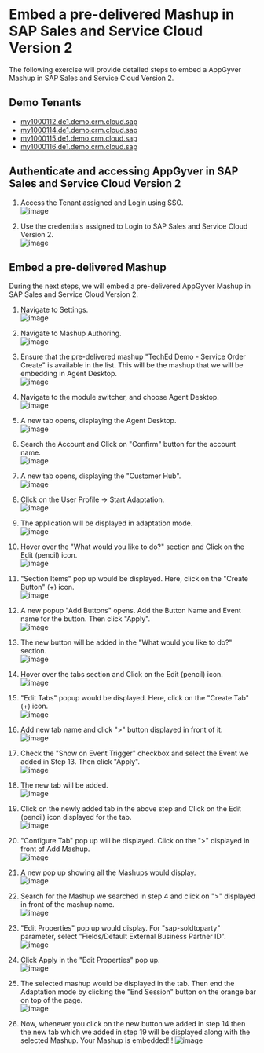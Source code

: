 # Embed a pre-delivered Mashup in SAP Sales and Service Cloud Version 2
The following exercise will provide detailed steps to embed a AppGyver Mashup in SAP Sales and Service Cloud Version 2.

## Demo Tenants
* [my1000112.de1.demo.crm.cloud.sap](https://my1000112.de1.demo.crm.cloud.sap/)
* [my1000114.de1.demo.crm.cloud.sap](https://my1000114.de1.demo.crm.cloud.sap/)
* [my1000115.de1.demo.crm.cloud.sap](https://my1000115.de1.demo.crm.cloud.sap/)
* [my1000116.de1.demo.crm.cloud.sap](https://my1000116.de1.demo.crm.cloud.sap/)

## Authenticate and accessing AppGyver in SAP Sales and Service Cloud Version 2 
1. Access the Tenant assigned and Login using SSO. <br/>
   ![image](https://user-images.githubusercontent.com/117337025/201430903-b1148253-be20-4ae3-9bb0-f71647c3402f.png)

2. Use the credentials assigned to Login to SAP Sales and Service Cloud Version 2. <br/>
   ![image](https://user-images.githubusercontent.com/117337025/201431214-b8eed869-9442-4850-b9cd-e54424dc41f2.png)

## Embed a pre-delivered Mashup
During the next steps, we will embed a pre-delivered AppGyver Mashup in SAP Sales and Service Cloud Version 2.

1. Navigate to Settings. <br/>
   ![image](https://user-images.githubusercontent.com/84871522/199808023-b1958666-8c09-4317-b991-89e3ae87a4cb.png)

2. Navigate to Mashup Authoring. <br/>
   ![image](https://user-images.githubusercontent.com/84871522/199808231-c991038e-2232-453c-b1ee-40c23cc60f34.png)

3. Ensure that the pre-delivered mashup "TechEd Demo - Service Order Create" is available in the list. This will be the mashup that we will be embedding in Agent Desktop. <br/>
   ![image](https://user-images.githubusercontent.com/84871522/199808381-4f3e250c-4f5f-4009-a435-246e5cfab19b.png)

4. Navigate to the module switcher, and choose Agent Desktop. <br/>
   ![image](https://user-images.githubusercontent.com/84871522/199808586-dcdf0a93-c27e-4d11-a5a6-b668ce599079.png)

5. A new tab opens, displaying the Agent Desktop. <br/>
   ![image](https://user-images.githubusercontent.com/84871522/199808932-a71a79d0-cc83-4eee-ad6f-8910a99a008a.png)

6. Search the Account and Click on "Confirm" button for the account name. <br/>
   ![image](https://user-images.githubusercontent.com/84871522/199809064-20e2ce92-91fb-4990-93bf-8a7e85d88b34.png)

7. A new tab opens, displaying the "Customer Hub". <br/>
   ![image](https://user-images.githubusercontent.com/84871522/199809388-d49aa9a1-d16f-4180-8607-664495576735.png)

8. Click on the User Profile -> Start Adaptation. <br/>
   ![image](https://user-images.githubusercontent.com/84871522/199809514-1efe9435-004d-4aea-9d68-f123361a4f8b.png)

9. The application will be displayed in adaptation mode. <br/>
    ![image](https://user-images.githubusercontent.com/84871522/199809634-4d9cd954-6c30-451d-aab0-b0e40e22f1c9.png)

10. Hover over the "What would you like to do?" section and Click on the Edit (pencil) icon. <br/>
    ![image](https://user-images.githubusercontent.com/84871522/199809748-c40eae98-c8e0-4c0d-b67a-a134ca40811b.png)

11. "Section Items" pop up would be displayed. Here, click on the "Create Button" (+) icon. <br/>
    ![image](https://user-images.githubusercontent.com/84871522/199809844-cda1ac84-9098-4fa3-98a4-eb5ff2b4a22e.png)

12. A new popup "Add Buttons" opens. Add the Button Name and Event name for the button. Then click "Apply". <br/>
    ![image](https://user-images.githubusercontent.com/84871522/199810150-5738d2c6-669c-47c1-b7fc-50cbf64b7849.png)

13. The new button will be added in the "What would you like to do?" section. <br/>
    ![image](https://user-images.githubusercontent.com/84871522/199810251-b5f64c89-422b-4558-b3bf-a73ca5cc3c0b.png)

14. Hover over the tabs section and Click on the Edit (pencil) icon. <br/>
    ![image](https://user-images.githubusercontent.com/84871522/199810974-5d58284b-698a-47d4-9da9-904c7074da57.png)

15. "Edit Tabs" popup would be displayed. Here, click on the "Create Tab" (+) icon. <br/>
    ![image](https://user-images.githubusercontent.com/84871522/199811281-c0919ba4-9407-475d-b963-dab2537263e1.png)

16. Add new tab name and click ">" button displayed in front of it. <br/>
    ![image](https://user-images.githubusercontent.com/84871522/199811438-4e85eb11-1f94-4fc9-9880-68850cce2fff.png)

17. Check the "Show on Event Trigger" checkbox and select the Event we added in Step 13. Then click "Apply". <br/>
    ![image](https://user-images.githubusercontent.com/84871522/199811601-88d66bca-7fa2-4cfd-9b09-7229c6403c8c.png)

18. The new tab will be added. <br/>
    ![image](https://user-images.githubusercontent.com/84871522/199811738-c6a4aebb-1881-4552-9a3e-ab72eece0984.png)

19. Click on the newly added tab in the above step and Click on the Edit (pencil) icon displayed for the tab. <br/>
    ![image](https://user-images.githubusercontent.com/84871522/199811954-c9ff0edf-c990-4f43-aec4-f4da0b0ba48e.png)

20. "Configure Tab" pop up will be displayed. Click on the ">" displayed in front of Add Mashup. <br/>
    ![image](https://user-images.githubusercontent.com/84871522/199812063-69d6ecf2-337d-4a15-b75e-0fa6c1bd5633.png)

21. A new pop up showing all the Mashups would display. <br/>
    ![image](https://user-images.githubusercontent.com/84871522/199812167-a23db0fa-cc0d-41eb-acc9-83b15d41ea50.png)

22. Search for the Mashup we searched in step 4 and click on ">" displayed in front of the mashup name. <br/>
    ![image](https://user-images.githubusercontent.com/84871522/199812399-bf728c25-7a94-4be9-8f41-dda0107be597.png)

23. "Edit Properties" pop up would display. For "sap-soldtoparty" parameter, select "Fields/Default External Business Partner ID". <br/>
    ![image](https://user-images.githubusercontent.com/84871522/199812668-2d7b9ff6-f760-457d-9777-a5a2ca04bee1.png)

24. Click Apply in the "Edit Properties" pop up. <br/>
    ![image](https://user-images.githubusercontent.com/84871522/199813798-72d0137d-9b48-4309-a3a6-e14c7d2a488e.png)

25. The selected mashup would be displayed in the tab. Then end the Adaptation mode by clicking the "End Session" button on the orange bar on top of the page. <br/>
    ![image](https://user-images.githubusercontent.com/84871522/199814061-d5d8d3d1-a299-405a-b141-de817a4d632c.png)

26. Now, whenever you click on the new button we added in step 14 then the new tab which we added in step 19 will be displayed along with the selected Mashup. Your Mashup is embedded!!!
    ![image](https://user-images.githubusercontent.com/84871522/199814158-3d88d57c-6132-4e03-a1aa-39b9fb3f7505.png)
